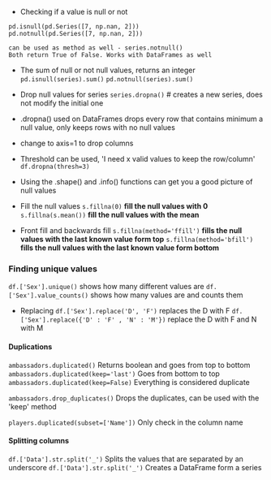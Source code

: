 - Checking if a value is null or not
```
pd.isnull(pd.Series([7, np.nan, 2]))
pd.notnull(pd.Series([7, np.nan, 2]))

can be used as method as well - series.notnull()
Both return True of False. Works with DataFrames as well
```
- The sum of null or not null values, returns an integer
`pd.isnull(series).sum()`
`pd.notnull(series).sum()`

- Drop null values for series
`series.dropna()` # creates a new series, does not modify the initial one
- .dropna() used on DataFrames drops every row that contains minimum a null value, only keeps rows with no null values
- change to axis=1 to drop columns
- Threshold can be used, 'I need x valid values to keep the row/column'
`df.dropna(thresh=3)`

- Using the .shape() and .info() functions can get you a good picture of null values 

- Fill the null values
`s.fillna(0)` **fill the null values with 0**
`s.fillna(s.mean())` **fill the null values with the mean**
- Front fill and backwards fill
`s.fillna(method='ffill')`  **fills the null values with the last known value form top**
`s.fillna(method='bfill')` **fills the null values with the last known value form bottom**


### Finding unique values

`df.['Sex'].unique()` shows how many different values are
`df.['Sex'].value_counts()` shows how many values are and counts them

- Replacing
`df.['Sex'].replace('D', 'F')` replaces the D with F
`df.['Sex'].replace({'D' : 'F' , 'N' : 'M'})` replace the D with F and N with M

#### Duplications

`ambassadors.duplicated()` Returns boolean and goes from top to bottom
`ambassadors.duplicated(keep='last')`  Goes from bottom to top
`ambassadors.duplicated(keep=False)` Everything is considered duplicate

`ambassadors.drop_duplicates()` Drops the duplicates, can be used with the 'keep' method

`players.duplicated(subset=['Name'])` Only check in the column name

#### Splitting columns

`df.['Data'].str.split('_')` Splits the values that are separated by an underscore
`df.['Data'].str.split('_')` Creates a DataFrame form a series


